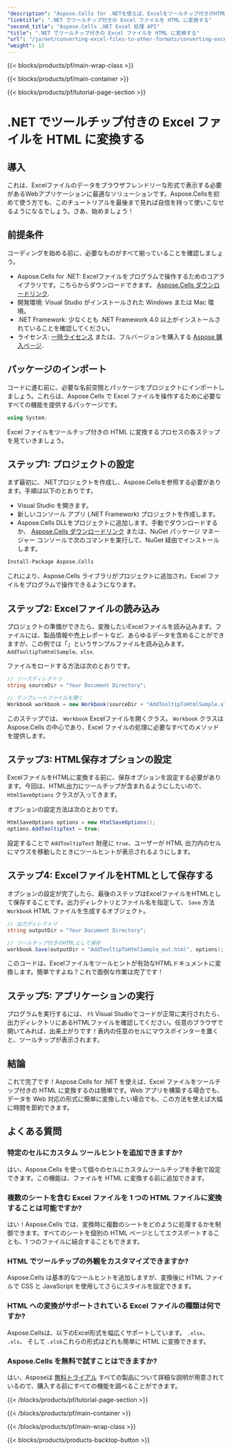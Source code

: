 ```yaml
---
"description": "Aspose.Cells for .NETを使えば、Excelをツールチップ付きのHTMLに変換するのも簡単です。インタラクティブなExcelデータでWebアプリを簡単に強化できます。"
"linktitle": ".NET でツールチップ付きの Excel ファイルを HTML に変換する"
"second_title": "Aspose.Cells .NET Excel 処理 API"
"title": ".NET でツールチップ付きの Excel ファイルを HTML に変換する"
"url": "/ja/net/converting-excel-files-to-other-formats/converting-excel-file-to-html-with-tooltip/"
"weight": 12
---
```


{{< blocks/products/pf/main-wrap-class >}}

{{< blocks/products/pf/main-container >}}

{{< blocks/products/pf/tutorial-page-section >}}

# .NET でツールチップ付きの Excel ファイルを HTML に変換する

## 導入

これは、Excelファイルのデータをブラウザフレンドリーな形式で表示する必要があるWebアプリケーションに最適なソリューションです。Aspose.Cellsを初めて使う方でも、このチュートリアルを最後まで見れば自信を持って使いこなせるようになるでしょう。さあ、始めましょう！

## 前提条件

コーディングを始める前に、必要なものがすべて揃っていることを確認しましょう。

- Aspose.Cells for .NET: Excelファイルをプログラムで操作するためのコアライブラリです。こちらからダウンロードできます。 [Aspose.Cells ダウンロードリンク](https://releases。aspose.com/cells/net/).
- 開発環境: Visual Studio がインストールされた Windows または Mac 環境。
- .NET Framework: 少なくとも .NET Framework 4.0 以上がインストールされていることを確認してください。
- ライセンス: [一時ライセンス](https://purchase.aspose.com/temporary-license/) または、フルバージョンを購入する [Aspose 購入ページ](https://purchase。aspose.com/buy).

## パッケージのインポート

コードに進む前に、必要な名前空間とパッケージをプロジェクトにインポートしましょう。これらは、Aspose.Cells で Excel ファイルを操作するために必要なすべての機能を提供するパッケージです。

```csharp
using System;
```

Excel ファイルをツールチップ付きの HTML に変換するプロセスの各ステップを見ていきましょう。

## ステップ1: プロジェクトの設定

まず最初に、.NETプロジェクトを作成し、Aspose.Cellsを参照する必要があります。手順は以下のとおりです。

- Visual Studio を開きます。
- 新しいコンソール アプリ (.NET Framework) プロジェクトを作成します。
- Aspose.Cells DLLをプロジェクトに追加します。手動でダウンロードするか、 [Aspose.Cells ダウンロードリンク](https://releases.aspose.com/cells/net/) または、NuGet パッケージ マネージャー コンソールで次のコマンドを実行して、NuGet 経由でインストールします。

```bash
Install-Package Aspose.Cells
```

これにより、Aspose.Cells ライブラリがプロジェクトに追加され、Excel ファイルをプログラムで操作できるようになります。

## ステップ2: Excelファイルの読み込み

プロジェクトの準備ができたら、変換したいExcelファイルを読み込みます。ファイルには、製品情報や売上レポートなど、あらゆるデータを含めることができますが、この例では「」というサンプルファイルを読み込みます。 `AddTooltipToHtmlSample。xlsx`.

ファイルをロードする方法は次のとおりです。

```csharp
// ソースディレクトリ
string sourceDir = "Your Document Directory";

// テンプレートファイルを開く
Workbook workbook = new Workbook(sourceDir + "AddTooltipToHtmlSample.xlsx");
```

このステップでは、 `Workbook` Excelファイルを開くクラス。 `Workbook` クラスは Aspose.Cells の中心であり、Excel ファイルの処理に必要なすべてのメソッドを提供します。

## ステップ3: HTML保存オプションの設定

ExcelファイルをHTMLに変換する前に、保存オプションを設定する必要があります。今回は、HTML出力にツールチップが含まれるようにしたいので、 `HtmlSaveOptions` クラスが入ってきます。

オプションの設定方法は次のとおりです。

```csharp
HtmlSaveOptions options = new HtmlSaveOptions();
options.AddTooltipText = true;
```

設定することで `AddTooltipText` 財産に `true`、ユーザーが HTML 出力内のセルにマウスを移動したときにツールヒントが表示されるようにします。

## ステップ4: ExcelファイルをHTMLとして保存する

オプションの設定が完了したら、最後のステップはExcelファイルをHTMLとして保存することです。出力ディレクトリとファイル名を指定して、 `Save` 方法 `Workbook` HTML ファイルを生成するオブジェクト。

```csharp
// 出力ディレクトリ
string outputDir = "Your Document Directory";

// ツールチップ付きのHTMLとして保存
workbook.Save(outputDir + "AddTooltipToHtmlSample_out.html", options);
```

このコードは、Excelファイルをツールヒントが有効なHTMLドキュメントに変換します。簡単ですよね？これで面倒な作業は完了です！

## ステップ5: アプリケーションの実行

プログラムを実行するには、 `F5` Visual Studioでコードが正常に実行されたら、出力ディレクトリにあるHTMLファイルを確認してください。任意のブラウザで開いてみれば、出来上がりです！表内の任意のセルにマウスポインターを置くと、ツールチップが表示されます。

## 結論

これで完了です！Aspose.Cells for .NET を使えば、Excel ファイルをツールチップ付きの HTML に変換するのは簡単です。Web アプリを構築する場合でも、データを Web 対応の形式に簡単に変換したい場合でも、この方法を使えば大幅に時間を節約できます。 

## よくある質問

### 特定のセルにカスタム ツールヒントを追加できますか?
はい、Aspose.Cells を使って個々のセルにカスタムツールチップを手動で設定できます。この機能は、ファイルを HTML に変換する前に追加できます。

### 複数のシートを含む Excel ファイルを 1 つの HTML ファイルに変換することは可能ですか?
はい！Aspose.Cells では、変換時に複数のシートをどのように処理するかを制御できます。すべてのシートを個別の HTML ページとしてエクスポートすることも、1 つのファイルに結合することもできます。


### HTML でツールチップの外観をカスタマイズできますか?
Aspose.Cells は基本的なツールヒントを追加しますが、変換後に HTML ファイルで CSS と JavaScript を使用してさらにスタイルを設定できます。

### HTML への変換がサポートされている Excel ファイルの種類は何ですか?
Aspose.Cellsは、以下のExcel形式を幅広くサポートしています。 `.xlsx`、 `.xls`、 そして `.xlsb`これらの形式はどれも簡単に HTML に変換できます。

### Aspose.Cells を無料で試すことはできますか?
はい、Asposeは [無料トライアル](https://releases.aspose.com/) すべての製品について詳細な説明が用意されているので、購入する前にすべての機能を調べることができます。

{{< /blocks/products/pf/tutorial-page-section >}}

{{< /blocks/products/pf/main-container >}}

{{< /blocks/products/pf/main-wrap-class >}}

{{< blocks/products/products-backtop-button >}}